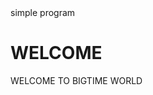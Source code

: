 <!DOCTYPE HTML>

<html>
   <head>
   <tital>simple program</tital>
   </head>
   <body>
   
   <h1>WELCOME</H1>
   <P>WELCOME TO BIGTIME WORLD</P>
   
   </body>
   </html>
